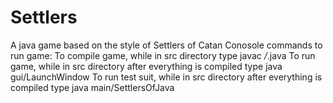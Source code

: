 # Settlers
A java game based on the style of Settlers of Catan
Conosole commands to run game:
To compile game, while in src directory type javac */*.java
To run game, while in src directory after everything is compiled type java gui/LaunchWindow
To run test suit, while in src directory after everything is compiled type java main/SettlersOfJava
